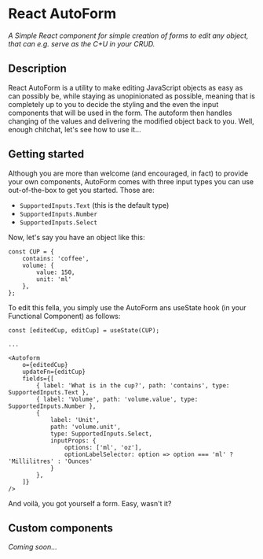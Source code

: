 # React AutoForm

_A Simple React component for simple creation of forms to edit any object, that can e.g. serve as the C+U in your CRUD._

## Description

React AutoForm is a utility to make editing JavaScript objects as easy as can possibly be, while staying as
unopinionated as possible, meaning that is completely up to you to decide the styling and the even the input
components that will be used in the form. The autoform then handles changing of the values and delivering the modified
object back to you. Well, enough chitchat, let's see how to use it...

## Getting started
Although you are more than welcome (and encouraged, in fact) to provide your own components, AutoForm comes with three
input types you can use out-of-the-box to get you started. Those are:

* `SupportedInputs.Text` (this is the default type)
* `SupportedInputs.Number`
* `SupportedInputs.Select`

Now, let's say you have an object like this:
```
const CUP = {
    contains: 'coffee', 
    volume: {
        value: 150,
        unit: 'ml'
    },  
};
```
To edit this fella, you simply use the AutoForm ans useState hook (in your Functional Component) as follows:
```
const [editedCup, editCup] = useState(CUP);

...

<Autoform 
    o={editedCup}
    updateFn={editCup} 
    fields={[
        { label: 'What is in the cup?', path: 'contains', type: SupportedInputs.Text },
        { label: 'Volume', path: 'volume.value', type: SupportedInputs.Number },
        {
            label: 'Unit',
            path: 'volume.unit',
            type: SupportedInputs.Select,
            inputProps: {
                options: ['ml', 'oz'],
                optionLabelSelector: option => option === 'ml' ? 'Millilitres' : 'Ounces'
            }
        },
    ]}
/>
```

And voilà, you got yourself a form. Easy, wasn't it?

## Custom components

_Coming soon..._